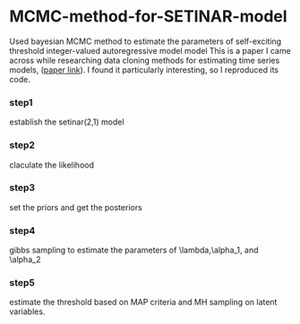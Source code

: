 # MCMC-method-for-SETINAR-model
Used bayesian MCMC method to estimate the parameters of self-exciting threshold integer-valued autoregressive model model
This is a paper I came across while researching data cloning methods for estimating time series models, ([paper link](https://www.sciencedirect.com/science/article/pii/S0167947321002449)). I found it particularly interesting, so I reproduced its code.

### step1
establish the setinar(2,1) model
### step2
claculate the likelihood
### step3
set the priors and get the posteriors
### step4
gibbs sampling to estimate the parameters of \lambda,\alpha_1, and \alpha_2
### step5
estimate the threshold based on MAP criteria and MH sampling on latent variables.
